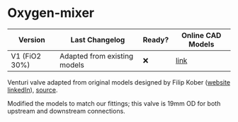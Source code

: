 # Oxygen-mixer

| Version | Last Changelog | Ready? | Online CAD Models |
| ------- | -------------- | ------ | ----------------- |
| V1 (FiO2 30%) | Adapted from existing models | ❌ | [link](https://a360.co/2UmAecQ) |

Venturi valve adapted from original models designed by Filip Kober ([website](http://kober.pl/) [linkedIn](https://www.linkedin.com/in/filipkober/)), [source](https://grabcad.com/library/respirator-free-reanimation-venturi-s-valve-rev-4-1).

Modified the models to match our fittings; this valve is 19mm OD for both upstream and downstream connections.